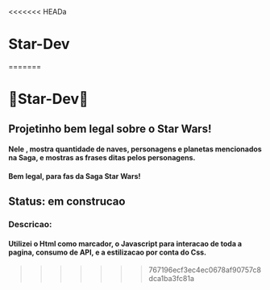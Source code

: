 <<<<<<< HEADa
# Star-Dev 
=======
# :construction:Star-Dev:construction:

## Projetinho bem legal sobre o Star Wars!

#### Nele , mostra quantidade de naves, personagens e planetas mencionados na Saga, e mostras as frases ditas pelos personagens. 

#### Bem legal, para fas da Saga Star Wars!

## Status: em construcao

### Descricao:

#### Utilizei o Html como marcador, o Javascript para interacao de toda a pagina, consumo de API, e a estilizacao por conta do Css.

>>>>>>> 767196ecf3ec4ec0678af90757c8dca1ba3fc81a